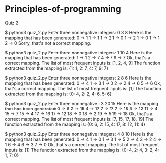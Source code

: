 # Principles-of-programming
Quiz 2:

$ python3 quiz_2.py
Enter three nonnegative integers: 0 3 8
Here is the mapping that has been generated:
0 -> 1
1 -> 1
1 -> 2
1 -> 0
1 -> 2
1 -> 0
1 -> 1
2 -> 0
Sorry, that's not a correct mapping.

$ python3 quiz_2.py
Enter three nonnegative integers: 1 10 4
Here is the mapping that has been generated:
1 -> 1
2 -> 7
4 -> 7
9 -> 7
Ok, that's a correct mapping.
The list of most frequent inputs is:
[1, 2, 4, 9]
The function extracted from the mapping is:
{1: 1, 2: 7, 4: 7, 9: 7}

$ python3 quiz_2.py
Enter three nonnegative integers: 2 8 6
Here is the mapping that has been generated:
0 -> 4
1 -> 3
1 -> 0
2 -> 2
4 -> 6
5 -> 6
Ok, that's a correct mapping.
The list of most frequent inputs is:
[1]
The function extracted from the mapping is:
{0: 4, 2: 2, 4: 6, 5: 6}

$ python3 quiz_2.py
Enter three nonnegative : 3 20 15
Here is the mapping that has been generated:
0 -> 6
2 -> 15
4 -> 17
7 -> 17
7 -> 15
8 -> 12
11 -> 4
15 -> 7
15 -> 4
17 -> 16
17 -> 12
18 -> 0
18 -> 2
19 -> 5
19 -> 18
Ok, that's a correct mapping.
The list of most frequent inputs is:
[7, 15, 17, 18, 19]
The function extracted from the mapping is:
{0: 6, 2: 15, 4: 17, 8: 12, 11: 4}

$ python3 quiz_2.py
Enter three nonnegative integers: 4 8 10
Here is the mapping that has been generated:
0 -> 4
1 -> 0
1 -> 3
1 -> 5
2 -> 4
3 -> 2
4 -> 1
6 -> 4
6 -> 3
7 -> 0
Ok, that's a correct mapping.
The list of most frequent inputs is:
[1]
The function extracted from the mapping is:
{0: 4, 2: 4, 3: 2, 4: 1, 7: 0}
